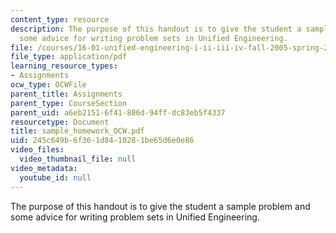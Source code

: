 ```yaml
---
content_type: resource
description: The purpose of this handout is to give the student a sample problem and
  some advice for writing problem sets in Unified Engineering.
file: /courses/16-01-unified-engineering-i-ii-iii-iv-fall-2005-spring-2006/245c649b6f361d8410281be65d6e0e86_sample_homework_OCW.pdf
file_type: application/pdf
learning_resource_types:
- Assignments
ocw_type: OCWFile
parent_title: Assignments
parent_type: CourseSection
parent_uid: a6eb2151-6f41-806d-94ff-dc83eb5f4337
resourcetype: Document
title: sample_homework_OCW.pdf
uid: 245c649b-6f36-1d84-1028-1be65d6e0e86
video_files:
  video_thumbnail_file: null
video_metadata:
  youtube_id: null
---
```

The purpose of this handout is to give the student a sample problem and some advice for writing problem sets in Unified Engineering.